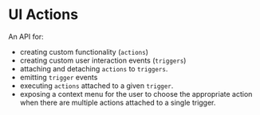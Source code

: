 # UI Actions

An API for: 
 - creating custom functionality (`actions`)
 - creating custom user interaction events (`triggers`)
 - attaching and detaching `actions` to `triggers`.
 - emitting `trigger` events
 - executing `actions` attached to a given `trigger`.
 - exposing a context menu for the user to choose the appropriate action when there are multiple actions attached to a single trigger.

